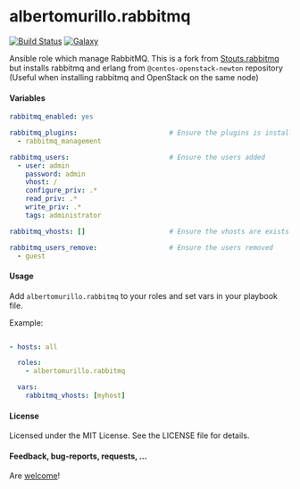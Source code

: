 albertomurillo.rabbitmq
===============

[![Build Status](http://img.shields.io/travis/Stouts/Stouts.rabbitmq.svg?style=flat-square)](https://travis-ci.org/Stouts/Stouts.rabbitmq)
[![Galaxy](http://img.shields.io/badge/galaxy-Stouts.rabbitmq-blue.svg?style=flat-square)](https://galaxy.ansible.com/list#/roles/953)

Ansible role which manage RabbitMQ.
This is a fork from [Stouts.rabbitmq](https://github.com/Stouts/Stouts.rabbitmq)
but installs rabbitmq and erlang from `@centos-openstack-newton` repository
(Useful when installing rabbitmq and OpenStack on the same node)

#### Variables

```yaml
rabbitmq_enabled: yes

rabbitmq_plugins:                       # Ensure the plugins is installed
  - rabbitmq_management

rabbitmq_users:                         # Ensure the users added
  - user: admin
    password: admin
    vhost: /
    configure_priv: .*
    read_priv: .*
    write_priv: .*
    tags: administrator

rabbitmq_vhosts: []                     # Ensure the vhosts are exists

rabbitmq_users_remove:                  # Ensure the users removed
  - guest
```

#### Usage

Add `albertomurillo.rabbitmq` to your roles and set vars in your playbook file.

Example:

```yaml

- hosts: all

  roles:
    - albertomurillo.rabbitmq

  vars:
    rabbitmq_vhosts: [myhost]
```

#### License

Licensed under the MIT License. See the LICENSE file for details.

#### Feedback, bug-reports, requests, ...

Are [welcome](https://github.com/albertomurillo/ansible-role-rabbitmq/issues)!
